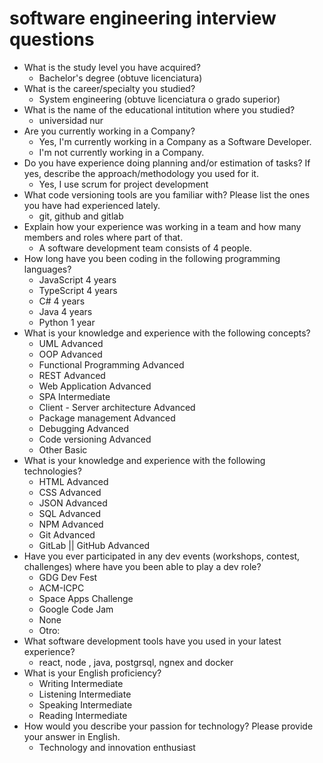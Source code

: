 # software engineering interview questions

- What is the study level you have acquired?
  - Bachelor's degree (obtuve licenciatura)
- What is the career/specialty you studied?
  - System engineering (obtuve licenciatura o grado superior)
- What is the name of the educational intitution where you studied?
  - universidad nur
- Are you currently working in a Company?
  - Yes, I'm currently working in a Company as a Software Developer.
  - I'm not currently working in a Company.
- Do you have experience doing planning and/or estimation of tasks? If yes, describe the approach/methodology you used for it.
  - Yes, I use scrum for project development
- What code versioning tools are you familiar with? Please list the ones you have had experienced lately.
  - git, github and gitlab
- Explain how your experience was working in a team and how many members and roles where part of that.
  - A software development team consists of 4 people.
  <!-- * What was the most important research you have performed in your latest experience and how that impacted your team?
  List the technologies (programming languages, frameworks, libraries or cloud services) where you consider to have a really good domain of usage and a solid experience.
  Explain with details your experience in back-end development.
  Explain with details your experience in front-end development. -->
- How long have you been coding in the following programming languages?
  - JavaScript 4 years
  - TypeScript 4 years
  - C# 4 years
  - Java 4 years
  - Python 1 year
- What is your knowledge and experience with the following concepts?
  - UML Advanced
  - OOP Advanced
  - Functional Programming Advanced
  - REST Advanced
  - Web Application Advanced
  - SPA Intermediate
  - Client - Server architecture Advanced
  - Package management Advanced
  - Debugging Advanced
  - Code versioning Advanced
  - Other Basic
- What is your knowledge and experience with the following technologies?
  - HTML Advanced
  - CSS Advanced
  - JSON Advanced
  - SQL Advanced
  - NPM Advanced
  - Git Advanced
  - GitLab || GitHub Advanced
- Have you ever participated in any dev events (workshops, contest, challenges) where have you been able to play a dev role?
  - GDG Dev Fest
  - ACM-ICPC
  - Space Apps Challenge
  - Google Code Jam
  - None
  - Otro:
- What software development tools have you used in your latest experience?
  - react, node , java, postgrsql, ngnex and docker
- What is your English proficiency?
  - Writing Intermediate
  - Listening Intermediate
  - Speaking Intermediate
  - Reading Intermediate
- How would you describe your passion for technology? Please provide your answer in English.
  - Technology and innovation enthusiast
